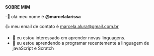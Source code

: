 **SOBRE MIM**

-👋 olá meu nome é **@marcelalarissa** 

:+1: meu email de contato é marcela.alura@gmail.com.br
- 👀 eu estou interessado em aprender novas linguagens.
- 🌱 eu estou aprendendo a programar recentemente a linguagem de javaScript e Scratch



